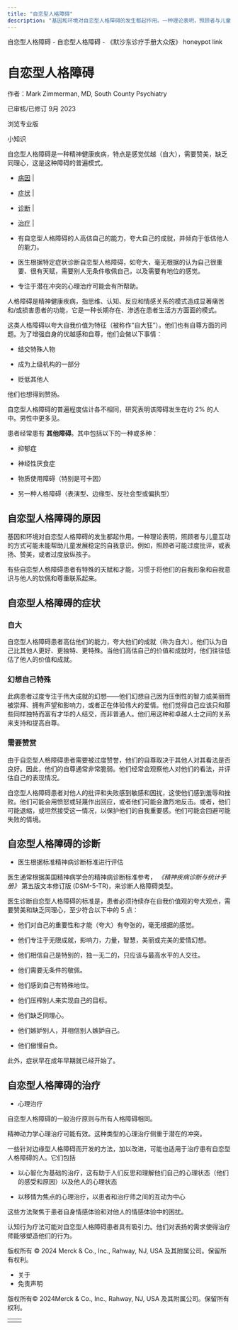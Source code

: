```yaml
---
title: "自恋型人格障碍"
description: "基因和环境对自恋型人格障碍的发生都起作用。一种理论表明，照顾者与儿童互动的方式可能未能帮助儿童发展稳定的自我意识。例如，照顾者可能过度批评，或表扬、赞美，或者过度放纵孩子。"
---
```


﻿自恋型人格障碍 \- 自恋型人格障碍 \- 《默沙东诊疗手册大众版》 honeypot link

# 自恋型人格障碍

作者：Mark Zimmerman, MD, South County Psychiatry

已审核/已修订 9月 2023

浏览专业版

小知识

自恋型人格障碍是一种精神健康疾病，特点是感觉优越（自大），需要赞美，缺乏同理心，这是这种障碍的普遍模式。

- [病因](#病因_v36027161_zh) \|
- [症状](#症状_v36027165_zh) \|
- [诊断](#诊断_v36027170_zh) \|
- [治疗](#治疗_v36027199_zh) \|

- 有自恋型人格障碍的人高估自己的能力，夸大自己的成就，并倾向于低估他人的能力。

- 医生根据特定症状诊断自恋型人格障碍，如夸大，毫无根据的认为自己很重要、很有天赋，需要别人无条件敬佩自己，以及需要有地位的感觉。

- 专注于潜在冲突的心理治疗可能会有所帮助。


人格障碍是精神健康疾病，指思维、认知、反应和情感关系的模式造成显著痛苦和/或损害患者的功能，它是一种长期存在、渗透在患者生活方方面面的模式。

这类人格障碍以夸大自我价值为特征（被称作“自大狂”）。他们也有自尊方面的问题。为了增强自身的优越感和自尊，他们会做以下事情：

- 结交特殊人物

- 成为上级机构的一部分

- 贬低其他人


他们也想得到赞扬。

自恋型人格障碍的普遍程度估计各不相同，研究表明该障碍发生在约 2% 的人中。男性中更多见。

患者经常患有 **其他障碍**。其中包括以下的一种或多种：

- 抑郁症

- 神经性厌食症

- 物质使用障碍（特别是可卡因）

- 另一种人格障碍（表演型、边缘型、反社会型或偏执型）


## 自恋型人格障碍的原因

基因和环境对自恋型人格障碍的发生都起作用。一种理论表明，照顾者与儿童互动的方式可能未能帮助儿童发展稳定的自我意识。例如，照顾者可能过度批评，或表扬、赞美，或者过度放纵孩子。

有些自恋型人格障碍患者有特殊的天赋和才能，习惯于将他们的自我形象和自我意识与他人的钦佩和尊重联系起来。

## 自恋型人格障碍的症状

### 自大

自恋型人格障碍患者高估他们的能力，夸大他们的成就（称为自大）。他们认为自己比其他人更好、更独特、更特殊。当他们高估自己的价值和成就时，他们往往低估了他人的价值和成就。

### 幻想自己特殊

此病患者过度专注于伟大成就的幻想——他们幻想自己因为压倒性的智力或美丽而被崇拜、拥有声望和影响力，或者正在体验伟大的爱情。他们觉得自己应该只和那些同样独特而富有才华的人结交，而非普通人。他们用这种和卓越人士之间的关系来支持和提高自尊。

### 需要赞赏

由于自恋型人格障碍患者需要被过度赞誉，他们的自尊取决于其他人对其看法是否良好。因此，他们的自尊通常非常脆弱。他们经常会观察他人对他们的看法，并评估自己的表现情况。

自恋型人格障碍患者对他人的批评和失败感到敏感和困扰，这使他们感到羞辱和挫败。他们可能会用愤怒或轻蔑作出回应，或者他们可能会激烈地反击。或者，他们可能退缩，或坦然接受这一情况，以保护他们的自我重要感。他们可能会回避可能失败的情境。

## 自恋型人格障碍的诊断

- 医生根据标准精神病诊断标准进行评估


医生通常根据美国精神病学会的精神病诊断标准参考， _《精神疾病诊断与统计手册》_ 第五版文本修订版 (DSM-5-TR)，来诊断人格障碍类型。

医生诊断自恋型人格障碍的标准是，患者必须持续存在自我价值观的夸大观点，需要赞美和缺乏同理心，至少符合以下中的 5 点：

- 他们对自己的重要性和才能（夸大）有夸张的，毫无根据的感觉。

- 他们专注于无限成就，影响力，力量，智慧，美丽或完美的爱情幻想。

- 他们相信自己是特别的，独一无二的，只应该与最高水平的人交往。

- 他们需要无条件的敬佩。

- 他们感到自己有特殊地位。

- 他们压榨别人来实现自己的目标。

- 他们缺乏同理心。

- 他们嫉妒别人，并相信别人嫉妒自己。

- 他们傲慢自负。


此外，症状早在成年早期就已经开始了。

## 自恋型人格障碍的治疗

- 心理治疗


自恋型人格障碍的一般治疗原则与所有人格障碍相同。

精神动力学心理治疗可能有效。这种类型的心理治疗侧重于潜在的冲突。

一些针对边缘型人格障碍而开发的方法，加以改进，可能也适用于治疗患有自恋型人格障碍的人。它们包括

- 以心智化为基础的治疗，这有助于人们反思和理解他们自己的心理状态（他们的感受和原因）以及他人的心理状态

- 以移情为焦点的心理治疗，以患者和治疗师之间的互动为中心


这些方法聚焦于患者自身情感体验和对他人的情感体验中的困扰。

认知行为疗法可能对自恋型人格障碍患者具有吸引力。他们对表扬的需求使得治疗师能够塑造他们的行为。



版权所有 © 2024
Merck & Co., Inc., Rahway, NJ, USA 及其附属公司。保留所有权利。

- 关于
- 免责声明

版权所有© 2024Merck & Co., Inc., Rahway, NJ, USA 及其附属公司。保留所有权利。

|     |     |
| --- | --- |
|  |  |